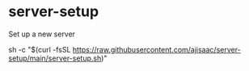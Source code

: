 # server-setup
Set up a new server

sh -c "$(curl -fsSL https://raw.githubusercontent.com/ajisaac/server-setup/main/server-setup.sh)"

